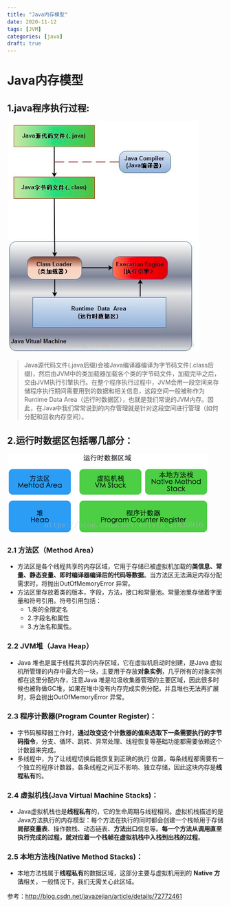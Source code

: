 ```yaml
---
title: "Java内存模型"
date: 2020-11-12
tags: [JVM]
categories: [java]
draft: true
---
```

# Java内存模型

## 1.java程序执行过程:
![java程序执行过程](img/20180805203148569.png)
>Java源代码文件(.java后缀)会被Java编译器编译为字节码文件(.class后缀)，然后由JVM中的类加载器加载各个类的字节码文件，加载完毕之后，交由JVM执行引擎执行。在整个程序执行过程中，JVM会用一段空间来存储程序执行期间需要用到的数据和相关信息，这段空间一般被称作为Runtime Data Area（运行时数据区），也就是我们常说的JVM内存。因此，在Java中我们常常说到的内存管理就是针对这段空间进行管理（如何分配和回收内存空间）。

## 2.运行时数据区包括哪几部分：
![Java内存模型](img/20180805205232831.png)
### 2.1 方法区（Method Area）
- 方法区是各个线程共享的内存区域，它用于存储已被虚拟机加载的**类信息、常量、静态变量、即时编译器编译后的代码等数据**。当方法区无法满足内存分配需求时，将抛出OutOfMemoryError 异常。
- 方法区里存放着类的版本，字段，方法，接口和常量池。常量池里存储着字面量和符号引用。符号引用包括：
	- 1.类的全限定名
	- 2.字段名和属性
	- 3.方法名和属性。

### 2.2 JVM堆（Java Heap）
- Java 堆也是属于线程共享的内存区域，它在虚拟机启动时创建，是Java 虚拟机所管理的内存中最大的一块，主要用于存放**对象实例**，几乎所有的对象实例都在这里分配内存，注意Java 堆是垃圾收集器管理的主要区域，因此很多时候也被称做GC堆，如果在堆中没有内存完成实例分配，并且堆也无法再扩展时，将会抛出OutOfMemoryError 异常。

### 2.3 程序计数器(Program Counter Register)：
- 字节码解释器工作时，**通过改变这个计数器的值来选取下一条需要执行的字节码指令**，分支、循环、跳转、异常处理、线程恢复等基础功能都需要依赖这个计数器来完成。
- 多线程中，为了让线程切换后能恢复到正确的执行  位置，每条线程都需要有一个独立的程序计数器，各条线程之间互不影响、独立存储，因此这块内存是**线程私有**的。

### 2.4 虚拟机栈(Java Virtual Machine Stacks)：
- Java虚拟机栈也是**线程私有**的，它的生命周期与线程相同。虚拟机栈描述的是Java方法执行的内存模型：每个方法在执行的同时都会创建一个栈帧用于存储**局部变量表**、操作数栈、动态链表、**方法出口**信息等。**每一个方法从调用直至执行完成的过程，就对应着一个栈帧在虚拟机栈中入栈到出栈的过程**。

### 2.5 本地方法栈(Native Method Stacks)：
- 本地方法栈属于**线程私有**的数据区域，这部分主要与虚拟机用到的 **Native 方法**相关，一般情况下，我们无需关心此区域。


参考：<http://blog.csdn.net/javazejian/article/details/72772461>
